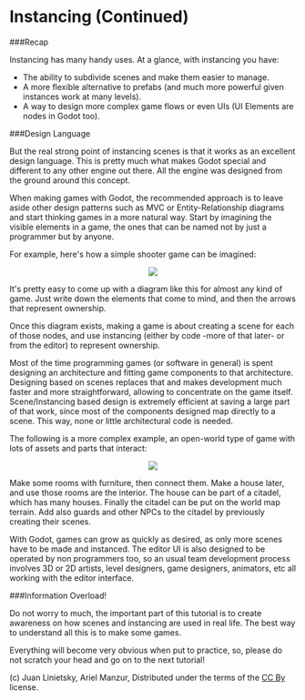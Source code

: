 # Instancing (Continued)

###Recap

Instancing has many handy uses. At a glance, with instancing you have:

* The ability to subdivide scenes and make them easier to manage.
* A more flexible alternative to prefabs (and much more powerful given instances work at many levels).
* A way to design more complex game flows or even UIs (UI Elements are nodes in Godot too). 

###Design Language

But the real strong point of instancing scenes is that it works as an excellent design language. This is pretty much what makes Godot special and different to any other engine out there. All the engine was designed from the ground around this concept.

When making games with Godot, the recommended approach is to leave aside other design patterns such as MVC or Entity-Relationship diagrams and start thinking games in a more natural way. Start by imagining the visible elements in a game, the ones that can be named not by just a programmer but by anyone.

For example, here's how a simple shooter game can be imagined:

<p align="center"><img src="images/shooter_instancing.png"/></p>

It's pretty easy to come up with a diagram like this for almost any kind of game. Just write down the elements that come to mind, and then the arrows that represent ownership.

Once this diagram exists, making a game is about creating a scene for each of those nodes, and use instancing (either by code -more of that later- or from the editor) to represent ownership. 

Most of the time programming games (or software in general) is spent designing an architecture and fitting game components to that architecture. Designing based on scenes replaces that and makes development much faster and more straightforward, allowing to concentrate on the game itself. Scene/Instancing based design is extremely efficient at saving a large part of that work, since most of the components designed map directly to a scene. This way, none or little architectural code is needed.

The following is a more complex example, an open-world type of game with lots of assets and parts that interact: 

<p align="center"><img src="images/openworld_instancing.png"/></p>

Make some rooms with furniture, then connect them. Make a house later, and use those rooms are the interior.
The house can be part of a citadel, which has many houses. Finally the citadel can be put on the world map terrain. Add also guards and other NPCs to the citadel by previously creating their scenes. 

With Godot, games can grow as quickly as desired, as only more scenes have to be made and instanced. The editor UI is also designed to be operated by non programmers too, so an usual team development process involves 3D or 2D artists, level designers, game designers, animators, etc all working with the editor interface.

###Information Overload!

Do not worry to much, the important part of this tutorial is to create awareness on how scenes and instancing are used in real life. The best way to understand all this is to make some games. 

Everything will become very obvious when put to practice, so, please do not scratch your head and go on to the next tutorial!



(c) Juan Linietsky, Ariel Manzur, Distributed under the terms of the [CC By](https://creativecommons.org/licenses/by/3.0/legalcode) license.
